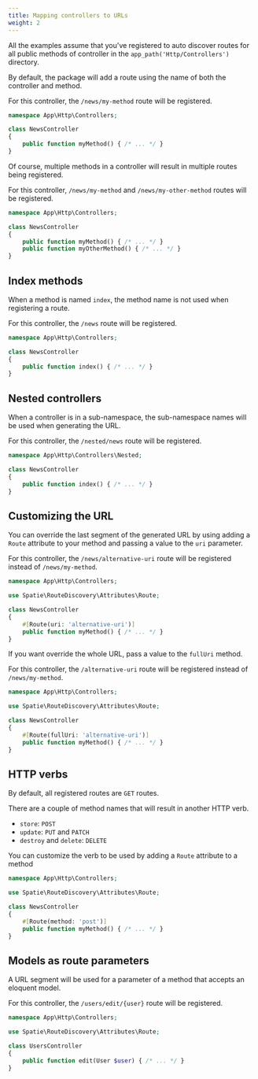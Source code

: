 ```yaml
---
title: Mapping controllers to URLs
weight: 2
---
```


All the examples assume that you've registered to auto discover routes for all public methods of controller in the `app_path('Http/Controllers')` directory.

By default, the package will add a route using the name of both the controller and method.

For this controller, the `/news/my-method` route will be registered.

```php
namespace App\Http\Controllers;

class NewsController
{
    public function myMethod() { /* ... */ }
}
```


Of course, multiple methods in a controller will result in multiple routes being registered.

For this controller, `/news/my-method` and `/news/my-other-method` routes will be registered.

```php
namespace App\Http\Controllers;

class NewsController
{
    public function myMethod() { /* ... */ }
    public function myOtherMethod() { /* ... */ }
}
```

## Index methods

When a method is named `index`, the method name is not used when registering a route.

For this controller, the `/news` route will be registered.

```php
namespace App\Http\Controllers;

class NewsController
{
    public function index() { /* ... */ }
}
```

## Nested controllers

When a controller is in a sub-namespace, the sub-namespace names will be used when generating the URL.

For this controller, the `/nested/news` route will be registered.

```php
namespace App\Http\Controllers\Nested;

class NewsController
{
    public function index() { /* ... */ }
}
```

## Customizing the URL

You can override the last segment of the generated URL by using adding a `Route` attribute to your method and passing a value to the `uri` parameter.

For this controller, the `/news/alternative-uri` route will be registered instead of `/news/my-method`.

```php
namespace App\Http\Controllers;

use Spatie\RouteDiscovery\Attributes\Route;

class NewsController
{
    #[Route(uri: 'alternative-uri')]
    public function myMethod() { /* ... */ }
}
```

If you want override the whole URL, pass a value to the `fullUri` method. 

For this controller, the `/alternative-uri` route will be registered instead of `/news/my-method`.

```php
namespace App\Http\Controllers;

use Spatie\RouteDiscovery\Attributes\Route;

class NewsController
{
    #[Route(fullUri: 'alternative-uri')]
    public function myMethod() { /* ... */ }
}
```

## HTTP verbs

By default, all registered routes are `GET` routes.

There are a couple of method names that will result in another HTTP verb.

- `store`: `POST`
- `update`: `PUT` and  `PATCH`
- `destroy` and `delete`: `DELETE` 

You can customize the verb to be used by adding a `Route` attribute to a method

```php
namespace App\Http\Controllers;

use Spatie\RouteDiscovery\Attributes\Route;

class NewsController
{
    #[Route(method: 'post')]
    public function myMethod() { /* ... */ }
}
```

## Models as route parameters

A URL segment will be used for a parameter of a method that accepts an eloquent model.

For this controller, the `/users/edit/{user}` route will be registered.

```php
namespace App\Http\Controllers;

use Spatie\RouteDiscovery\Attributes\Route;

class UsersController
{
    public function edit(User $user) { /* ... */ }
}
```

